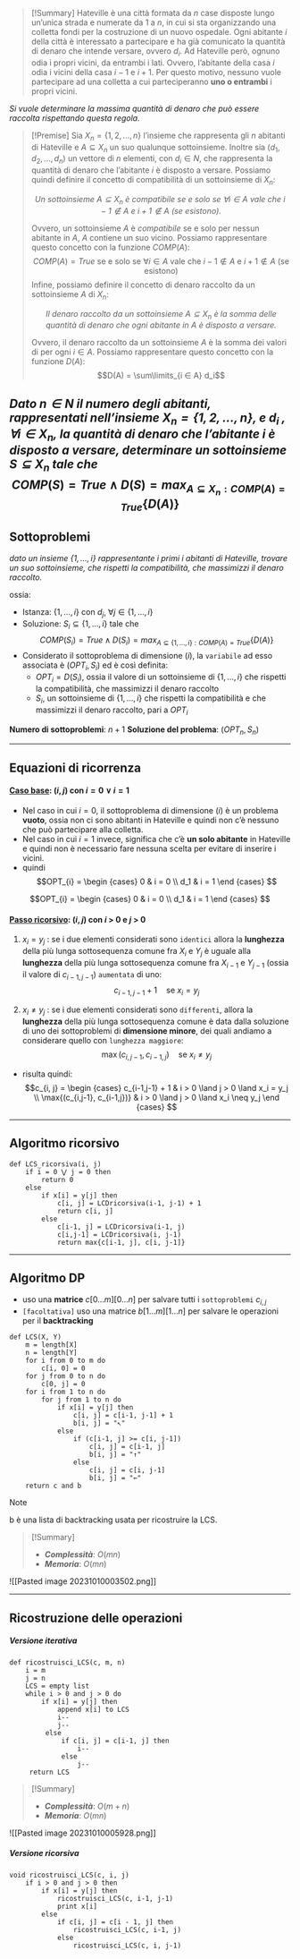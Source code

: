 
>[!Summary]
>Hateville è una città formata da $n$ case disposte lungo un’unica strada e numerate da $1$ a $n$, in cui si sta organizzando una colletta fondi per la costruzione di un nuovo ospedale. 
>Ogni abitante $i$ della città è interessato a partecipare e ha già comunicato la quantità di denaro che intende versare, ovvero $d_i$. 
>Ad Hateville però, ognuno odia i propri vicini, da entrambi i lati. 
>Ovvero, l’abitante della casa $i$ odia i vicini della casa $i − 1$ e $i + 1$. Per questo motivo, nessuno vuole partecipare ad una colletta a cui parteciperanno **uno o entrambi** i propri vicini. 

*Si vuole determinare la massima quantità di denaro che può essere raccolta rispettando questa regola.*

>[!Premise]
>Sia $X_n = \{1, 2, . . . , n\}$ l’insieme che rappresenta gli $n$ abitanti di Hateville e $A ⊆ X_n$ un suo qualunque sottoinsieme. Inoltre sia $(d_1, d_2, . . . , d_n)$ un vettore di $n$ elementi, con $d_i ∈ N$, che rappresenta la quantità di denaro che l’abitante $i$ è disposto a versare.
>Possiamo quindi definire il concetto di compatibilità di un sottoinsieme di $X_n$:
>
>*<center>Un sottoinsieme $A ⊆ X_n$ è compatibile se e solo se $∀i ∈ A$ vale che $i − 1 \not\in A$ e $i + 1 \not\in A$ (se esistono).</center>*
>
>Ovvero, un sottoinsieme $A$ è $compatibile$ se e solo per nessun abitante in $A$, $A$ contiene un suo vicino. Possiamo rappresentare questo concetto con la funzione $COMP(A)$:
>$$COMP(A) = True \text{ se e solo se } ∀i ∈ A \text{ vale che } i − 1 \not\in A \text{ e } i + 1 \not\in A \text{ (se esistono) }$$
>Infine, possiamo definire il concetto di denaro raccolto da un sottoinsieme $A$ di $X_n$:
>
>*<center>Il denaro raccolto da un sottoinsieme $A ⊆ X_n$ è la somma delle quantità di denaro che ogni abitante in $A$ è disposto a versare.</center>*
>
>Ovvero, il denaro raccolto da un sottoinsieme $A$ è la somma dei valori di per ogni $i ∈ A$. Possiamo rappresentare questo concetto con la funzione $D(A)$: $$D(A) = \sum\limits_{i ∈ A} d_i$$

*Dato $n ∈ N$ il numero degli abitanti, rappresentati nell’insieme $X_n = \{1, 2, . . . , n\}$, e $d_i$ , $∀i ∈ X_n$, la quantità di denaro che l’abitante $i$ è disposto a versare, determinare un sottoinsieme $S ⊆ X_n$ tale che*
$$COMP(S) = T rue ∧ D(S) = max_{A⊆X_n: COMP(A)=True} \{D(A)\}$$
---
## Sottoproblemi

*dato un insieme $\{1, . . . , i\}$ rappresentante i primi i abitanti di Hateville, trovare un suo sottoinsieme, che rispetti la compatibilità, che massimizzi il denaro raccolto.*

ossia: 
- Istanza: $\{1, . . . , i\}$ con $d_j$, $∀j ∈ \{1, . . . , i\}$
- Soluzione: $S_i ⊆ \{1, . . . , i\}$ tale che $$COMP(S_i) = T rue ∧ D(S_i) = max_{A⊆\{1,...,i\}: COMP(A)=True} \{D(A)\}$$
- Considerato il sottoproblema di dimensione $(i)$, la `variabile` ad esso associata è $(OPT_i , S_i)$ ed è così definita:
	- $OPT_i = D(S_i)$, ossia il valore di un sottoinsieme di $\{1, . . . , i\}$ che rispetti la compatibilità, che massimizzi il denaro raccolto
	- $S_i$, un sottoinsieme di $\{1, . . . , i\}$ che rispetti la compatibilità e che massimizzi il denaro raccolto, pari a $OPT_i$

**Numero di sottoproblemi**: $n+1$
**Soluzione del problema**: $(OPT_n, S_n)$

---
## Equazioni di ricorrenza
#### <u>**Caso base**</u>: $(i, j)$ con $i = 0 ∨ i = 1$
- Nel caso in cui $i = 0$, il sottoproblema di dimensione $(i)$ è un problema **vuoto**, ossia non ci sono abitanti in Hateville e quindi non c’è nessuno che può partecipare alla colletta.
- Nel caso in cui $i = 1$ invece, significa che c’è **un solo abitante** in Hateville e quindi non è necessario fare nessuna scelta per evitare di inserire i vicini.
- quindi
$$OPT_{i} = 
\begin {cases} 
0 & i = 0 \\
d_1 & i = 1
\end {cases}
$$

$$OPT_{i} = 
\begin {cases} 
0 & i = 0 \\
d_1 & i = 1
\end {cases}
$$

#### <u>**Passo ricorsivo**</u>: $(i, j)$ con $i$ > 0 e $j$ > 0
1. $x_i = y_j$ : 
	se i due elementi considerati sono `identici` allora la **lunghezza** della più lunga sottosequenza comune fra $X_i$ e $Y_j$ è uguale alla **lunghezza** della più lunga sottosequenza comune fra $X_{i−1}$ e $Y_{j−1}$ (ossia il valore di $c_{i−1,j−1}$) `aumentata` di uno:
$$c_{i-1,j-1} + 1 \quad\text{se } x_i = y_j$$

2. $x_i \neq y_j$ : 
	se i due elementi considerati sono `differenti`, allora la **lunghezza** della più lunga sottosequenza comune è data dalla soluzione di uno dei sottoproblemi di **dimensione minore**, dei quali andiamo a considerare quello con `lunghezza maggiore`: 
$$\max{(c_{i,j-1}, c_{i-1,j})} \quad\text{se } x_i \neq y_j$$
- risulta quindi:
$$c_{i, j} = 
\begin {cases} 
c_{i-1,j-1} + 1 & i > 0 \land j > 0 \land x_i = y_j \\
\max{(c_{i,j-1}, c_{i-1,j})} & i > 0 \land j > 0 \land x_i \neq y_j
\end {cases}
$$
---
## Algoritmo ricorsivo

``` Pseudocodice TI:"LCS_ricorsiva" "FOLD"
def LCS_ricorsiva(i, j)
	if i = 0 ⋁ j = 0 then 
		return 0 
	else 
		if x[i] = y[j] then 
			c[i, j] = LCDricorsiva(i-1, j-1) + 1 
			return c[i, j] 
		else 
			c[i-1, j] = LCDricorsiva(i-1, j) 
			c[i,j-1] = LCDricorsiva(i, j-1) 
			return max{c[i-1, j], c[i, j-1]}
```

---
## Algoritmo DP

- uso una **matrice** $c[0...m][0...n]$ per salvare tutti i `sottoproblemi` $c_{i, j}$
- `[facoltativa]` uso una matrice $b[1...m][1...n]$ per salvare le operazioni per il **backtracking**

``` Pseudocodice TI:"LCS" "FOLD"
def LCS(X, Y) 
	m = length[X]
	n = length[Y]
	for i from 0 to m do
		c[i, 0] = 0
	for j from 0 to n do
		c[0, j] = 0
	for i from 1 to n do
		for j from 1 to n do
			if x[i] = y[j] then
				c[i, j] = c[i-1, j-1] + 1
				b[i, j] = "↖"
			else
				if (c[i-1, j] >= c[i, j-1])
					c[i, j] = c[i-1, j]
					b[i, j] = "↑"
				else 
					c[i, j] = c[i, j-1]
					b[i, j] = "←"
	return c and b
```

>[!Note]
>b è una lista di backtracking usata per ricostruire la LCS.

> [!Summary]
> - ***Complessità***: $O(mn)$
> - ***Memoria***: $O(mn)$

![[Pasted image 20231010003502.png]]


---
## Ricostruzione delle operazioni

##### Versione iterativa

``` Pseudocodice TI:"ricostruisci_LCS" "FOLD"
def ricostruisci_LCS(c, m, n)
	i = m
	j = n
	LCS = empty list
	while i > 0 and j > 0 do
		if x[i] = y[j] then
			append x[i] to LCS
			i--
			j--
		 else
			 if c[i, j] = c[i-1, j] then
				 i--
			 else
				 j--
	 return LCS
```

> [!Summary]
> - ***Complessità***: $O(m + n)$
> - ***Memoria***: $O(mn)$


![[Pasted image 20231010005928.png]]

##### Versione ricorsiva

``` Pseudocodice TI:"ricostruisci_LCS" "FOLD"
void ricostruisci_LCS(c, i, j)
	if i > 0 and j > 0 then
		if x[i] = y[j] then
			ricostruisci_LCS(c, i-1, j-1)
			print x[i]
		else
			if c[i, j] = c[i - 1, j] then
				ricostruisci_LCS(c, i-1, j)
			else
				ricostruisci_LCS(c, i, j-1)
```
